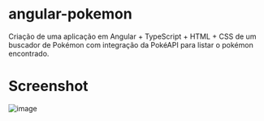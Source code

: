 # angular-pokemon

Criação de uma aplicação em Angular + TypeScript + HTML + CSS de um buscador de Pokémon com integração da PokéAPI para listar o pokémon encontrado. 

# Screenshot 
![image](https://github.com/kevin-vogado/angular-pokemon/assets/90290277/873c93d1-7d81-4d54-a701-27fd62a2d216)





